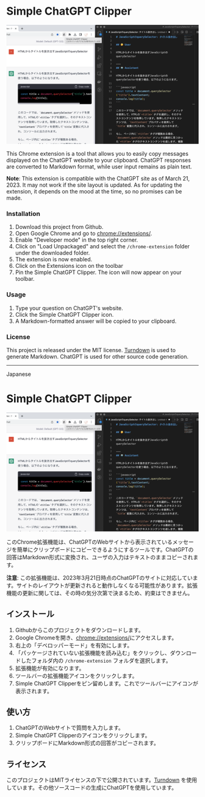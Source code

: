 # Simple ChatGPT Clipper

![Screen shot](screenshot.png)

This Chrome extension is a tool that allows you to easily copy messages displayed on the ChatGPT website to your clipboard. ChatGPT responses are converted to Markdown format, while user input remains as plain text.

**Note**: This extension is compatible with the ChatGPT site as of March 21, 2023. It may not work if the site layout is updated. As for updating the extension, it depends on the mood at the time, so no promises can be made.

### Installation

1.  Download this project from Github.
2.  Open Google Chrome and go to [chrome://extensions/](chrome://extensions/).
3.  Enable "Developer mode" in the top right corner.
4.  Click on "Load Unpackaged" and select the `/chrome-extension` folder under the downloaded folder.
5.  The extension is now enabled.
6.  Click on the Extensions icon on the toolbar
7.  Pin the Simple ChatGPT Clipper. The icon will now appear on your toolbar.

### Usage

1.  Type your question on ChatGPT's website.
2.  Click the Simple ChatGPT Clipper icon.
3.  A Markdown-formatted answer will be copied to your clipboard.

### License

This project is released under the MIT license. [Turndown](https://github.com/mixmark-io/turndown/blob/master/LICENSE) is used to generate Markdown. ChatGPT is used for other source code generation.

---
Japanese
# Simple ChatGPT Clipper

![Screen shot](screenshot.png)

このChrome拡張機能は、ChatGPTのWebサイトから表示されているメッセージを簡単にクリップボードにコピーできるようにするツールです。ChatGPTの回答はMarkdown形式に変換され、ユーザの入力はテキストのままコピーされます。

**注意**: この拡張機能は、2023年3月21日時点のChatGPTのサイトに対応しています。サイトのレイアウトが更新されると動作しなくなる可能性があります。拡張機能の更新に関しては、その時の気分次第で決まるため、約束はできません。

## インストール

1.  Githubからこのプロジェクトをダウンロードします。
2.  Google Chromeを開き、[chrome://extensions/](chrome://extensions/)にアクセスします。
3.  右上の「デベロッパーモード」を有効にします。
4.  「パッケージされていない拡張機能を読み込む」をクリックし、ダウンロードしたフォルダ内の `/chrome-extension` フォルダを選択します。
5.  拡張機能が有効になります。
6.  ツールバーの拡張機能アイコンをクリックします。
7.  Simple ChatGPT Clipperをピン留めします。これでツールバーにアイコンが表示されます。

## 使い方

1.  ChatGPTのWebサイトで質問を入力します。
2.  Simple ChatGPT Clipperのアイコンをクリックします。
3.  クリップボードにMarkdown形式の回答がコピーされます。

## ライセンス

このプロジェクトはMITライセンスの下で公開されています。[Turndown](https://github.com/mixmark-io/turndown/blob/master/LICENSE) を使用しています。その他ソースコードの生成にChatGPTを使用しています。
